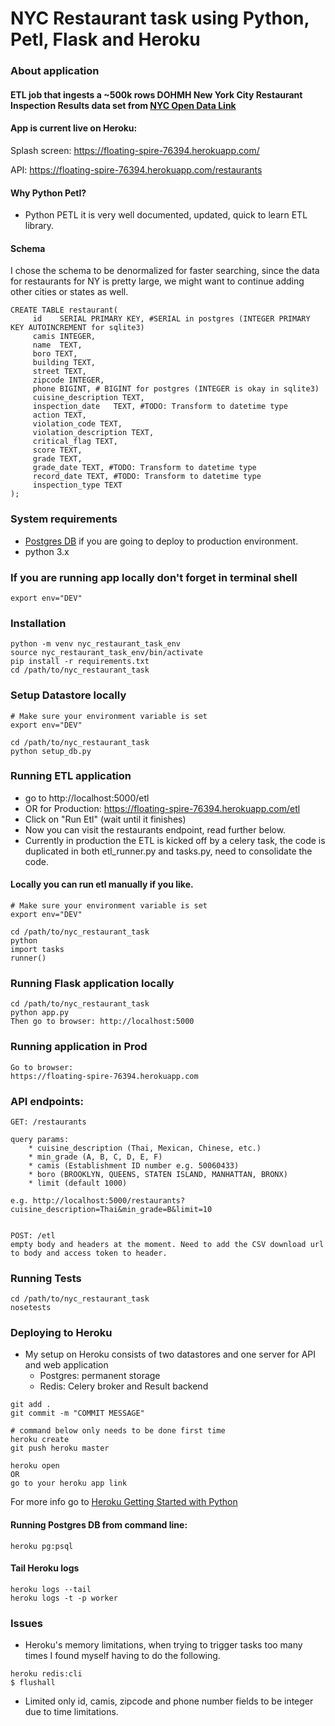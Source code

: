 # NYC Restaurant task using Python, Petl, Flask and Heroku

### About application
#### ETL job that ingests a ~500k rows DOHMH New York City Restaurant Inspection Results data set from [NYC Open Data Link](https://nycopendata.socrata.com/api/views/xx67-kt59/rows.csv?accessType=DOWNLOAD)

#### App is current live on Heroku:
Splash screen:
https://floating-spire-76394.herokuapp.com/

API:
https://floating-spire-76394.herokuapp.com/restaurants

#### Why Python Petl?
* Python PETL it is very well documented, updated, quick to learn ETL library.

#### Schema
I chose the schema to be denormalized for faster searching, since the data for restaurants for NY is pretty large, we might want to continue adding other cities or states as well.

```
CREATE TABLE restaurant(
     id    SERIAL PRIMARY KEY, #SERIAL in postgres (INTEGER PRIMARY KEY AUTOINCREMENT for sqlite3)
     camis INTEGER,
     name  TEXT,
     boro TEXT,
     building TEXT,
     street TEXT,
     zipcode INTEGER,
     phone BIGINT, # BIGINT for postgres (INTEGER is okay in sqlite3)
     cuisine_description TEXT,
     inspection_date   TEXT, #TODO: Transform to datetime type
     action TEXT,
     violation_code TEXT,
     violation_description TEXT,
     critical_flag TEXT,
     score TEXT,
     grade TEXT,
     grade_date TEXT, #TODO: Transform to datetime type
     record_date TEXT, #TODO: Transform to datetime type
     inspection_type TEXT
);
```

### System requirements
* [Postgres DB](https://postgresapp.com/) if you are going to deploy to production environment.
* python 3.x


### If you are running app locally don't forget in terminal shell
```
export env="DEV"
```

### Installation
```
python -m venv nyc_restaurant_task_env
source nyc_restaurant_task_env/bin/activate
pip install -r requirements.txt
cd /path/to/nyc_restaurant_task
```

### Setup Datastore locally
```
# Make sure your environment variable is set
export env="DEV"

cd /path/to/nyc_restaurant_task
python setup_db.py
```

### Running ETL application
* go to http://localhost:5000/etl
* OR for Production: https://floating-spire-76394.herokuapp.com/etl
* Click on "Run Etl" (wait until it finishes)
* Now you can visit the restaurants endpoint, read further below.
* Currently in production the ETL is kicked off by a celery task, the code is duplicated in both etl_runner.py and tasks.py, need to consolidate the code.

#### Locally you can run etl manually if you like.
```
# Make sure your environment variable is set
export env="DEV"

cd /path/to/nyc_restaurant_task
python
import tasks
runner()
```

### Running Flask application locally
```
cd /path/to/nyc_restaurant_task
python app.py
Then go to browser: http://localhost:5000
```

### Running application in Prod
```
Go to browser:
https://floating-spire-76394.herokuapp.com
```

### API endpoints:
```
GET: /restaurants

query params:
    * cuisine_description (Thai, Mexican, Chinese, etc.)
    * min_grade (A, B, C, D, E, F)
    * camis (Establishment ID number e.g. 50060433)
    * boro (BROOKLYN, QUEENS, STATEN ISLAND, MANHATTAN, BRONX)
    * limit (default 1000)

e.g. http://localhost:5000/restaurants?cuisine_description=Thai&min_grade=B&limit=10


POST: /etl
empty body and headers at the moment. Need to add the CSV download url to body and access token to header.
```

### Running Tests
```
cd /path/to/nyc_restaurant_task
nosetests
```

### Deploying to Heroku
* My setup on Heroku consists of two datastores and one server for API and web application
    * Postgres: permanent storage
    * Redis: Celery broker and Result backend

```
git add .
git commit -m "COMMIT MESSAGE"

# command below only needs to be done first time
heroku create
git push heroku master

heroku open
OR
go to your heroku app link
```
For more info go to [Heroku Getting Started with Python]( https://devcenter.heroku.com/articles/getting-started-with-python)

#### Running Postgres DB from command line:
```
heroku pg:psql
```

#### Tail Heroku logs
```
heroku logs --tail
heroku logs -t -p worker
```

### Issues
* Heroku's memory limitations, when trying to trigger tasks too many times I found myself having to do the following.
```
heroku redis:cli
$ flushall
```

* Limited only id, camis, zipcode and phone number fields to be integer due to time limitations.

